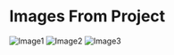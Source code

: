 # Images From Project
![Image1](https://github.com/user-attachments/assets/adaa8c71-c088-4f45-b4bf-8499002b604a)
![Image2](https://github.com/user-attachments/assets/c3e48605-7558-4862-89bf-c72ea3252f89)
![Image3](https://github.com/user-attachments/assets/82386ce1-0a87-40af-bb7d-4a964d1c69d5)
